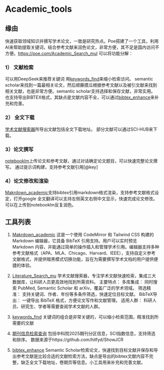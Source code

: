 # Academic_tools
## 缘由
快速获取领域知识并撰写学术论文，一致是研究热点。Poe搭建了一个工具，利用AI来帮助提取关键词，结合参考文献来润色论文，非常方便，其不足是国内访问不方便。https://poe.com/Academic_Search_mul
可以将功能分解：
### 1） 文献检索
可以用DeepSeek来推荐关键词
用[keywords_find](./keywords_find.html)来缩小检索访问。
semantic scholar来找到一篇最相关论文，然后顺藤摸瓜根据参考文献以及被引文献来找到相关文献，也是非常方便。semantic scholar支持选择和保存文献，非常实用。也支持导出BIBTEX格式，其缺点是文献内容不全，可以通过[bibtex_enhance](./bibtex_enhance.html)来补充和完善。
### 2） 全文下载
[学术文献搜索器](./Academic_Search_mul.html)所导出文献包括全文下载地址。
部分文献可以通过SCI-HUB来下载。
### 3）论文撰写
[notebooklm](https://notebooklm.google.com/)上传论文和参考文献，通过对话确定论文题目，可以快速完整论文撰写。
通过提示词构建，支持参考文献引用[@key]
### 4）论文修改和渲染
[Makrdown_academic](./Academic_bibtex.html)支持bibtex引用markdown格式渲染，支持参考文献格式设定，打开google 全文翻译可以支持左侧英文右侧中文显示，快速完成论文修改。可以在上传到notebooklm反复润色。

## 工具列表

1. [Makrdown_academic](./Academic_bibtex.html)
   这是一个使用 CodeMirror 和 Tailwind CSS 构建的 Markdown 编辑器，它具备 BibTeX 引用支持。用户可以实时预览 Markdown 内容，并能通过简单的操作插入和管理学术引用。编辑器支持多种参考文献格式（APA、MLA、Chicago、Harvard、IEEE），支持自定义参考文献格式，并提供暗黑模式切换功能，旨在为需要撰写学术文档的用户提供便捷的体验。 

3. [Literature_Search_mu](./Academic_Search_mul.html)
学术文献搜索器，专注学术文献快速检索，集成三大数据库，让科研人员更高效地找到所需资料。
主要特点：
多库集成： 同时搜索 PubMed, Semantic Scholar 和 arXiv，覆盖广泛的学术领域。
筛选精准： 支持关键词、作者、年份等多条件筛选，快速定位目标文献。
BibTeX导出： 一键导出 BibTeX 格式，方便论文写作和文献管理。
适用人群： 科研人员、研究生、学者等需要查阅学术文献的人群。

3. [keywords_find](./keywords_find.html)
关键词的组合是非常关键的，可以缩小检索范围，精准找到所需要的文献

4. [期刊信息检索查询](./zkyfqv2.html)
包括中科院2025期刊分区信息，SCI指数信息，支持筛选和排序。
数据来源于https://github.com/hitfyd/ShowJCR

5. [bibtex_enhance](./bibtex_enhance.html)
Semantic Scholar检索论文，快速找到目标文献并保存和导出参考文献是比较合适的文献检索方法，缺点是导出的bibtex文献内容不完整，缺乏全文下载地址，卷期页等信息。小工具用来补充和完善文献。


 
